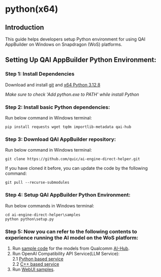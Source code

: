# python(x64)

## Introduction 
This guide helps developers setup Python environment for using QAI AppBuilder on Windows on Snapdragon (WoS) platforms.

## Setting Up QAI AppBuilder Python Environment:

### Step 1: Install Dependencies
Download and install [git](https://github.com/dennisameling/git/releases/download/v2.47.0.windows.2/Git-2.47.0.2-arm64.exe) and [x64 Python 3.12.8](https://www.python.org/ftp/python/3.12.8/python-3.12.8-amd64.exe)

*Make sure to check 'Add python.exe to PATH' while install Python*

### Step 2: Install basic Python dependencies:
Run below command in Windows terminal:
```
pip install requests wget tqdm importlib-metadata qai-hub 
```

### Step 3: Download QAI AppBuilder repository:
Run below command in Windows terminal:
```
git clone https://github.com/quic/ai-engine-direct-helper.git
```
If you have cloned it before, you can update the code by the following command:
```
git pull --recurse-submodules
```
### Step 4: Setup QAI AppBuilder Python Environment:
Run below commands in Windows terminal:
```
cd ai-engine-direct-helper\samples
python python\setup.py
```

### Step 5: Now you can refer to the following contents to experience running the AI model on the WoS platform: <br>
1. Run [sample code](../samples/python/README.md) for the models from Qualcomm [AI-Hub](https://aihub.qualcomm.com/compute/models).
2. Run OpenAI Compatibility API Service(LLM Service):<br>
2.1 [Python based service](../samples/genie/python/README.md)<br>
2.2 [C++ based service](../samples/genie/c++/README.md)<br>
3. Run [WebUI samples](../samples/webui/README.md).
